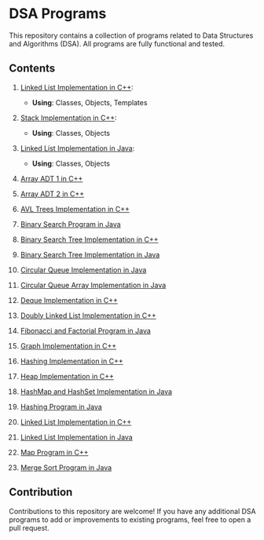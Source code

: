 # DSA Programs

This repository contains a collection of programs related to Data Structures and Algorithms (DSA). All programs are fully functional and tested.

## Contents

1. [Linked List Implementation in C++](LinkedList.cpp): 
   - **Using**: Classes, Objects, Templates

2. [Stack Implementation in C++](Stack.cpp): 
   - **Using**: Classes, Objects

3. [Linked List Implementation in Java](LinkedList.java): 
   - **Using**: Classes, Objects

4. [Array ADT 1 in C++](ARRAY_ADT1.CPP)

5. [Array ADT 2 in C++](ARAY_ADT2.CPP)

6. [AVL Trees Implementation in C++](AVL_TREES.CPP)

7. [Binary Search Program in Java](BinarySearch.java)

8. [Binary Search Tree Implementation in C++](BST.CPP)

9. [Binary Search Tree Implementation in Java](BinarySearchTree.java)

10. [Circular Queue Implementation in Java](CircularQueue.java)

11. [Circular Queue Array Implementation in Java](CircularQueueArray.java)

12. [Deque Implementation in C++](DEQUEUE.CPP)

13. [Doubly Linked List Implementation in C++](DOUBLY_LL.CPP)

14. [Fibonacci and Factorial Program in Java](FibFact.java)

15. [Graph Implementation in C++](GRAPH.cpp)

16. [Hashing Implementation in C++](HASHING.CPP)

17. [Heap Implementation in C++](HEAP.CPP)

18. [HashMap and HashSet Implementation in Java](HashMapSet.java)

19. [Hashing Program in Java](Hashingprog.java)

20. [Linked List Implementation in C++](LINKED_LIST.CPP)

21. [Linked List Implementation in Java](LinkedList1.java)

22. [Map Program in C++](MAP_PROG.CPP)

23. [Merge Sort Program in Java](MergeSortProg.java)

## Contribution

Contributions to this repository are welcome! If you have any additional DSA programs to add or improvements to existing programs, feel free to open a pull request.
